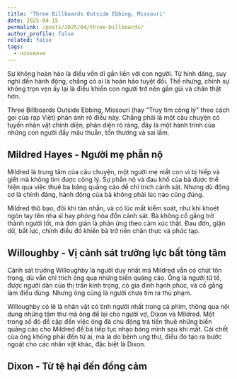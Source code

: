 ```yaml
---
title: 'Three Billboards Outside Ebbing, Missouri'
date: 2025-04-15
permalink: /posts/2025/04/three-billboards/
author_profile: false
related: false
tags:
  - nonsense
---
```

Sự không hoàn hảo là điều vốn dĩ gắn liền với con người. Từ hình dáng, suy nghĩ đến hành động, chẳng có ai là hoàn hảo tuyệt đối. Thế nhưng, chính sự không trọn vẹn ấy lại là điều khiến con người trở nên gần gũi và chân thật hơn.

Three Billboards Outside Ebbing, Missouri (hay "Truy tìm công lý" theo cách gọi của rạp Việt) phản ánh rõ điều này. Chẳng phải là một câu chuyện có tuyến nhân vật chính diện, phản diện rõ ràng, đây là một hành trình của những con người đầy mâu thuẫn, tổn thương và sai lầm.

## Mildred Hayes - Người mẹ phẫn nộ
Mildred là trung tâm của câu chuyện, một người mẹ mất con vì bị hiếp và giết mà không tìm được công lý. Sự phẫn nộ và đau khổ của bà được thể hiện qua việc thuê ba bảng quảng cáo để chỉ trích cảnh sát. Nhưng dù động cơ là chính đáng, hành động của bà không phải lúc nào cũng đúng.

Mildred thô bạo, đôi khi tàn nhẫn, và có lúc mất kiểm soát, như khi khoét ngón tay tên nha sĩ hay phóng hỏa đồn cảnh sát. Bà không cố gắng trở thành người tốt, mà đơn giản là phản ứng theo cảm xúc thật. Đau đớn, giận dữ, bất lực, chính điều đó khiến bà trở nên chân thực và phức tạp.

## Willoughby - Vị cảnh sát trưởng lực bất tòng tâm
Cảnh sát trưởng Willoughby là người duy nhất mà Mildred vẫn có chút tôn trọng, dù vẫn chỉ trích ông qua những biển quảng cáo. Ông là người tử tế, được người dân của thị trấn kính trọng, có gia đình hạnh phúc, và cố gắng làm điều đúng. Nhưng ông cũng là người chưa tìm ra thủ phạm.

Willoughby có lẽ là nhân vật có tình người nhất trong cả phim, thông qua nội dung những tâm thư mà ông để lại cho người vợ, Dixon và Mildred. Một trong số đó đề cập đến việc ông đã chủ động trả tiền thuê những biển quảng cáo cho Mildred để bà tiếp tục nhạo báng mình sau khi mất. Cái chết của ông không phải đến từ ai, mà là do bệnh ung thư, điều đó tạo ra bước ngoặt cho các nhân vật khác, đặc biệt là Dixon.

## Dixon - Từ tệ hại đến đồng cảm
